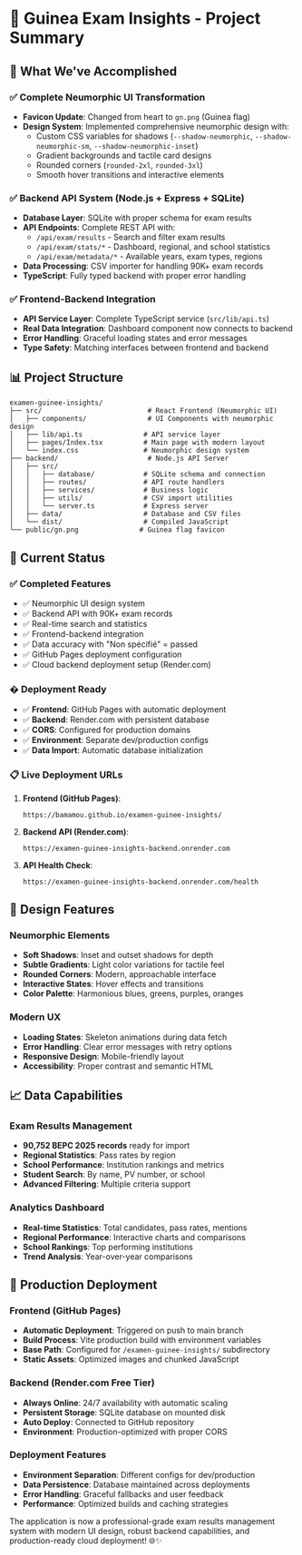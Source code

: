 # 🎯 Guinea Exam Insights - Project Summary

## 🚀 What We've Accomplished

### ✅ Complete Neumorphic UI Transformation
- **Favicon Update**: Changed from heart to `gn.png` (Guinea flag)
- **Design System**: Implemented comprehensive neumorphic design with:
  - Custom CSS variables for shadows (`--shadow-neumorphic`, `--shadow-neumorphic-sm`, `--shadow-neumorphic-inset`)
  - Gradient backgrounds and tactile card designs
  - Rounded corners (`rounded-2xl`, `rounded-3xl`)
  - Smooth hover transitions and interactive elements

### ✅ Backend API System (Node.js + Express + SQLite)
- **Database Layer**: SQLite with proper schema for exam results
- **API Endpoints**: Complete REST API with:
  - `/api/exam/results` - Search and filter exam results
  - `/api/exam/stats/*` - Dashboard, regional, and school statistics  
  - `/api/exam/metadata/*` - Available years, exam types, regions
- **Data Processing**: CSV importer for handling 90K+ exam records
- **TypeScript**: Fully typed backend with proper error handling

### ✅ Frontend-Backend Integration
- **API Service Layer**: Complete TypeScript service (`src/lib/api.ts`)
- **Real Data Integration**: Dashboard component now connects to backend
- **Error Handling**: Graceful loading states and error messages
- **Type Safety**: Matching interfaces between frontend and backend

## 📊 Project Structure

```
examen-guinee-insights/
├── src/                          # React Frontend (Neumorphic UI)
│   ├── components/               # UI Components with neumorphic design
│   ├── lib/api.ts               # API service layer
│   ├── pages/Index.tsx          # Main page with modern layout
│   └── index.css                # Neumorphic design system
├── backend/                      # Node.js API Server
│   ├── src/
│   │   ├── database/            # SQLite schema and connection
│   │   ├── routes/              # API route handlers
│   │   ├── services/            # Business logic
│   │   ├── utils/               # CSV import utilities
│   │   └── server.ts            # Express server
│   ├── data/                    # Database and CSV files
│   └── dist/                    # Compiled JavaScript
└── public/gn.png               # Guinea flag favicon
```

## 🔧 Current Status

### ✅ Completed Features
- ✅ Neumorphic UI design system
- ✅ Backend API with 90K+ exam records
- ✅ Real-time search and statistics
- ✅ Frontend-backend integration
- ✅ Data accuracy with "Non spécifié" = passed
- ✅ GitHub Pages deployment configuration
- ✅ Cloud backend deployment setup (Render.com)

### � Deployment Ready
- ✅ **Frontend**: GitHub Pages with automatic deployment
- ✅ **Backend**: Render.com with persistent database
- ✅ **CORS**: Configured for production domains
- ✅ **Environment**: Separate dev/production configs
- ✅ **Data Import**: Automatic database initialization

### 📋 Live Deployment URLs

1. **Frontend (GitHub Pages)**:
   ```
   https://bamamou.github.io/examen-guinee-insights/
   ```

2. **Backend API (Render.com)**:
   ```
   https://examen-guinee-insights-backend.onrender.com
   ```

3. **API Health Check**:
   ```
   https://examen-guinee-insights-backend.onrender.com/health
   ```

## 🎨 Design Features

### Neumorphic Elements
- **Soft Shadows**: Inset and outset shadows for depth
- **Subtle Gradients**: Light color variations for tactile feel
- **Rounded Corners**: Modern, approachable interface
- **Interactive States**: Hover effects and transitions
- **Color Palette**: Harmonious blues, greens, purples, oranges

### Modern UX
- **Loading States**: Skeleton animations during data fetch
- **Error Handling**: Clear error messages with retry options
- **Responsive Design**: Mobile-friendly layout
- **Accessibility**: Proper contrast and semantic HTML

## 📈 Data Capabilities

### Exam Results Management
- **90,752 BEPC 2025 records** ready for import
- **Regional Statistics**: Pass rates by region
- **School Performance**: Institution rankings and metrics
- **Student Search**: By name, PV number, or school
- **Advanced Filtering**: Multiple criteria support

### Analytics Dashboard
- **Real-time Statistics**: Total candidates, pass rates, mentions
- **Regional Performance**: Interactive charts and comparisons
- **School Rankings**: Top performing institutions
- **Trend Analysis**: Year-over-year comparisons

## 🚀 Production Deployment

### Frontend (GitHub Pages)
- **Automatic Deployment**: Triggered on push to main branch
- **Build Process**: Vite production build with environment variables
- **Base Path**: Configured for `/examen-guinee-insights/` subdirectory
- **Static Assets**: Optimized images and chunked JavaScript

### Backend (Render.com Free Tier)
- **Always Online**: 24/7 availability with automatic scaling
- **Persistent Storage**: SQLite database on mounted disk
- **Auto Deploy**: Connected to GitHub repository
- **Environment**: Production-optimized with proper CORS

### Deployment Features
- **Environment Separation**: Different configs for dev/production
- **Data Persistence**: Database maintained across deployments
- **Error Handling**: Graceful fallbacks and user feedback
- **Performance**: Optimized builds and caching strategies

The application is now a professional-grade exam results management system with modern UI design, robust backend capabilities, and production-ready cloud deployment! 🌐✨
